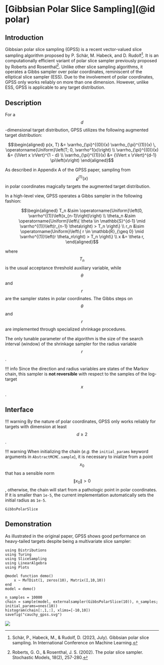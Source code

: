 
# [Gibbsian Polar Slice Sampling](@id polar)

## Introduction
Gibbsian polar slice sampling (GPSS) is a recent vector-valued slice sampling algorithm proposed by P. Schär, M. Habeck, and D. Rudolf[^SHR2023].
It is an computationally efficient variant of polar slice sampler previously proposed by Roberts and Rosenthal[^RR2002].
Unlike other slice sampling algorithms, it operates a Gibbs sampler over polar coordinates, reminiscent of the elliptical slice sampler (ESS).
Due to the involvement of polar coordinates, GPSS only works reliably on more than one dimension.
However, unlike ESS, GPSS is applicable to any target distribution.


## Description
For a $$d$$-dimensional target distribution, GPSS utilizes the following augmented target distribution:
```math
\begin{aligned}
    p(x, T)      &= \varrho_{\pi}^{(0)}(x) \varrho_{\pi}^{(1)}(x) \, \operatorname{Uniform}\left(T; 0, \varrho^1(x)\right) \\
    \varrho_{\pi}^{(0)}(x) &= {\lVert x \rVert}^{1 - d} \\
    \varrho_{\pi}^{(1)}(x) &= {\lVert x \rVert}^{d-1} \pi\left(x\right)
\end{aligned}
```
As described in Appendix A of the GPSS paper, sampling from $$\varrho^{(1)}(x)$$ in polar coordinates magically targets the augmented target distribution.

In a high-level view, GPSS operates a Gibbs sampler in the following fashion:
```math
\begin{aligned}
T_n      &\sim \operatorname{Uniform}\left(0, \varrho^{(1)}\left(x_{n-1}\right)\right) \\
\theta_n &\sim \operatorname{Uniform}\left\{ \theta \in \mathbb{S}^{d-1} \mid \varrho^{(1)}\left(r_{n-1} \theta\right) > T_n \right\} \\
r_n      &\sim \operatorname{Uniform}\left\{ r \in \mathbb{R}_{\geq 0} \mid \varrho^{(1)}\left(r \theta_n\right) > T_n \right\} \\
x      &= \theta r,
\end{aligned}
```
where $$T_n$$ is the usual acceptance threshold auxiliary variable, while $$\theta$$ and $$r$$ are the sampler states in polar coordinates.
The Gibbs steps on $$\theta$$ and $$r$$ are implemented through specialized shrinkage procedures.

The only tunable parameter of the algorithm is the size of the search interval (window) of the shrinkage sampler for the radius variable $$r$$.

!!! info
    Since the direction and radius variables are states of the Markov chain, this sampler is **not reversible** with respect to the samples of the log-target $$x$$.
	
## Interface

!!! warning
    By the nature of polar coordinates, GPSS only works reliably for targets with dimension at least $$d \geq 2$$.

!!! warning
    When initializing the chain (*e.g.* the `initial_params` keyword arguments in `AbstractMCMC.sample`), it is necessary to inialize from a point $$x_0$$ that has a sensible norm $$\lVert x_0 \rVert > 0$$, otherwise, the chain will start from a pathologic point in polar coordinates. If it is smaller than `1e-5`, the current implementation automatically sets the initial radius as `1e-5`.


```@docs
GibbsPolarSlice
```

## Demonstration
As illustrated in the original paper, GPSS shows good performance on heavy-tailed targets despite being a multivariate slice sampler:
```@example gpss
using Distributions
using Turing
using SliceSampling
using LinearAlgebra
using Plots

@model function demo()
    x ~ MvTDist(1, zeros(10), Matrix(I,10,10))
end
model = demo()

n_samples = 10000
chain = sample(model, externalsampler(GibbsPolarSlice(10)), n_samples; initial_params=ones(10))
histogram(chain[:,1,:], xlims=[-10,10])
savefig("cauchy_gpss.svg")
```
![](cauchy_gpss.svg)


[^SHR2023]: Schär, P., Habeck, M., & Rudolf, D. (2023, July). Gibbsian polar slice sampling. In International Conference on Machine Learning.
[^RR2002]: Roberts, G. O., & Rosenthal, J. S. (2002). The polar slice sampler. Stochastic Models, 18(2), 257-280.
